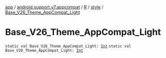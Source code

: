 [app](../../../index.md) / [android.support.v7.appcompat](../../index.md) / [R](../index.md) / [style](index.md) / [Base_V26_Theme_AppCompat_Light](./-base_-v26_-theme_-app-compat_-light.md)

# Base_V26_Theme_AppCompat_Light

`static val Base_V26_Theme_AppCompat_Light: `[`Int`](https://kotlinlang.org/api/latest/jvm/stdlib/kotlin/-int/index.html)
`static val Base_V26_Theme_AppCompat_Light: `[`Int`](https://kotlinlang.org/api/latest/jvm/stdlib/kotlin/-int/index.html)